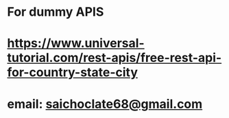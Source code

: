 # For dummy APIS
# https://www.universal-tutorial.com/rest-apis/free-rest-api-for-country-state-city
# email: saichoclate68@gmail.com

